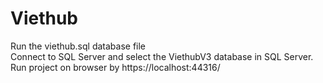 # Viethub
Run the viethub.sql database file 
</br>
Connect to SQL Server and select the ViethubV3 database in SQL Server.
</br>
Run project on browser by https://localhost:44316/
